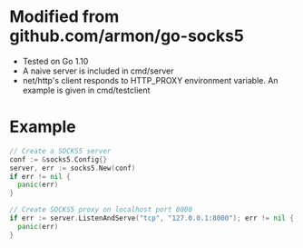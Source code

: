 
# Modified from github.com/armon/go-socks5

- Tested on Go 1.10
- A naive server is included in cmd/server
- net/http's client responds to HTTP_PROXY environment variable.  An example is given in cmd/testclient

# Example
```go
// Create a SOCKS5 server
conf := &socks5.Config{}
server, err := socks5.New(conf)
if err != nil {
  panic(err)
}

// Create SOCKS5 proxy on localhost port 8000
if err := server.ListenAndServe("tcp", "127.0.0.1:8000"); err != nil {
  panic(err)
}
```